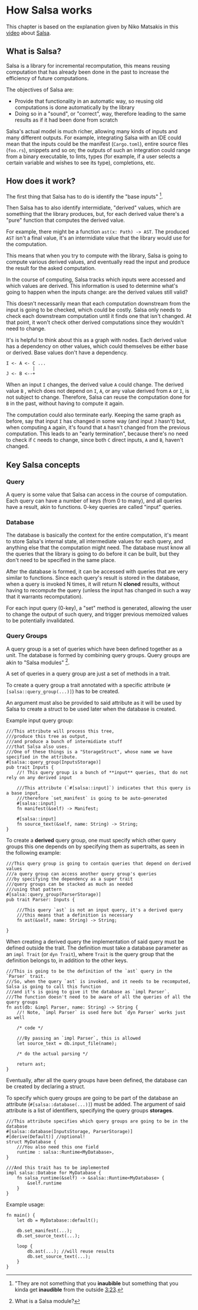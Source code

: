 # How Salsa works

This chapter is based on the explanation given by Niko Matsakis in this [video](https://www.youtube.com/watch?v=_muY4HjSqVw) about [Salsa](https://github.com/salsa-rs/salsa).

## What is Salsa?

Salsa is a library for incremental recomputation, this means reusing computation that has already been done in the past to increase the efficiency of future computations.

The objectives of Salsa are:
 * Provide that functionality in an automatic way, so reusing old computations is done automatically by the library
 * Doing so in a "sound", or "correct", way, therefore leading to the same results as if it had been done from scratch

Salsa's actual model is much richer, allowing many kinds of inputs and many different outputs.
For example, integrating Salsa with an IDE could mean that the inputs could be the manifest (`Cargo.toml`), entire source files (`foo.rs`), snippets and so on; the outputs of such an integration could range from a binary executable, to lints, types (for example, if a user selects a certain variable and wishes to see its type), completions, etc.

## How does it work?

The first thing that Salsa has to do is identify the "base inputs" [^EN1].

Then Salsa has to also identify intermidiate, "derived" values, which are something that the library produces, but, for each derived value there's a "pure" function that computes the derived value.

For example, there might be a function `ast(x: Path) -> AST`. The produced `AST` isn't a final value, it's an intermidiate value that the library would use for the computation.

This means that when you try to compute with the library, Salsa is going to compute various derived values, and eventually read the input and produce the result for the asked computation.

In the course of computing, Salsa tracks which inputs were accessed and which values are derived. This information is used to determine what's going to happen when the inputs change: are the derived values still valid? 

This doesn't necessarily mean that each computation downstream from the input is going to be checked, which could be costly. Salsa only needs to check each downstream computation until it finds one that isn't changed. At that point, it won't check other derived computations since they wouldn't need to change.

It's is helpful to think about this as a graph with nodes. Each derived value has a dependency on other values, which could themselves be either base or derived. Base values don't have a dependency.

```ignore
I <- A <- C ...
          |
J <- B <--+
```

When an input `I` changes, the derived value `A` could change. The derived value `B` , which does not depend on `I`, `A`, or any value derived from `A` or `I`, is not subject to change.
Therefore, Salsa can reuse the computation done for `B` in the past, without having to compute it again.

The computation could also terminate early. Keeping the same graph as before, say that input `I` has changed in some way (and input `J` hasn't) but, when computing `A` again, it's found that `A` hasn't changed from the previous computation. This leads to an "early termination", because there's no need to check if `C` needs to change, since both `C` direct inputs, `A` and `B`, haven't changed.

## Key Salsa concepts
### Query
A query is some value that Salsa can access in the course of computation.
Each query can have a number of keys (from 0 to many), and all queries have a result, akin to functions.
0-key queries are called "input" queries.
### Database
The database is basically the context for the entire computation, it's meant to store Salsa's internal state, all intermediate values for each query, and anything else that the computation might need.
The database must know all the queries that the library is going to do before it can be built, but they don't need to be specified in the same place.

After the database is formed, it can be accessed with queries that are very similar to functions.
Since each query's result is stored in the database, when a query is invoked N times, it will return N **cloned** results, without having to recompute the query (unless the input has changed in such a way that it warrants recomputation).

For each input query (0-key), a "set" method is generated, allowing the user to change the output of such query, and trigger previous memoized values to be potentially invalidated.

### Query Groups
A query group is a set of queries which have been defined together as a unit. The database is formed by combining query groups.
Query groups are akin to "Salsa modules" [^EN2].

A set of queries in a query group are just a set of methods in a trait.

To create a query group a trait annotated with a specific attribute (`#[salsa::query_group(...)]`) has to be created.

An argument must also be provided to said attribute as it will be used by Salsa to create a struct to be used later when the database is created.

Example input query group:

```rust,ignore
///This attribute will process this tree,
///produce this tree as output, 
///and produce a bunch of intermidiate stuff
///that Salsa also uses.
///One of these things is a "StorageStruct", whose name we have specified in the attribute.
#[salsa::query_group(InputsStorage)]
pub trait Inputs {
    //! This query group is a bunch of **input** queries, that do not rely on any derived input

    ///This attribute (`#[salsa::input]`) indicates that this query is a base input, 
    ///therefore `set_manifest` is going to be auto-generated
    #[salsa::input]
    fn manifest(&self) -> Manifest;
    
    #[salsa::input]
    fn source_text(&self, name: String) -> String;
}
```

To create a **derived** query group, one must specify which other query groups this one depends on by specifying them as supertraits, as seen in the following example:

```rust,ignore
///This query group is going to contain queries that depend on derived values
///a query group can access another query group's queries 
///by specifying the dependency as a super trait
///query groups can be stacked as much as needed
///using that pattern
#[salsa::query_group(ParserStorage)]
pub trait Parser: Inputs {  

    ///This query `ast` is not an input query, it's a derived query
    ///this means that a definition is necessary  
    fn ast(&self, name: String) -> String;

}
```

When creating a derived query the implementation of said query must be defined outside the trait.
The definition must take a database parameter as an `impl Trait` (or `dyn Trait`), where `Trait` is the query group that the definition belongs to, in addition to the other keys.

```rust,ignore
///This is going to be the definition of the `ast` query in the `Parser` trait.
///So, when the query `ast` is invoked, and it needs to be recomputed, Salsa is going to call this function
///and it's is going to give it the database as `impl Parser`.
///The function doesn't need to be aware of all the queries of all the query groups
fn ast(db: &impl Parser, name: String) -> String { 
    //! Note, `impl Parser` is used here but `dyn Parser` works just as well

    /* code */

    ///By passing an `impl Parser`, this is allowed
    let source_text = db.input_file(name);

    /* do the actual parsing */

    return ast;
}
```

Eventually, after all the query groups have been defined, the database can be created by declaring a struct.

To specify which query groups are going to be part of the database an attribute 
(`#[salsa::database(...)]`) must be added. The argument of said attribute is a list of identifiers, specifying the query groups **storages**.

```rust,ignore
///This attribute specifies which query groups are going to be in the database
#[salsa::database(InputsStorage, ParserStorage)]
#[derive(Default)] //optional!
struct MyDatabase {
    ///You also need this one field
    runtime : salsa::Runtime<MyDatabase>,
}

///And this trait has to be implemented
impl salsa::Databse for MyDatabase {
    fn salsa_runtime(&self) -> &salsa::Runtime<MyDatabase> {
        &self.runtime
    }
}
```

Example usage:

```rust,ignore
fn main() {
    let db = MyDatabase::default();

    db.set_manifest(...);
    db.set_source_text(...);

    loop {
        db.ast(...); //will reuse results
        db.set_source_text(...);
    }
}
```

[^EN1]: "They are not something that you **inaubible** but something that you kinda get **inaudible** from the outside [3:23](https://youtu.be/_muY4HjSqVw?t=203).

[^EN2]: What is a Salsa module?
